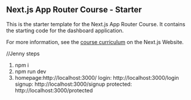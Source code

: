## Next.js App Router Course - Starter

This is the starter template for the Next.js App Router Course. It contains the starting code for the dashboard application.

For more information, see the [course curriculum](https://nextjs.org/learn) on the Next.js Website.

//Jenny
steps 
1. npm i 
2. npm run dev
3. homepage:http://localhost:3000/
login: http://localhost:3000/login
signup: http://localhost:3000/signup
protected: http://localhost:3000/protected


